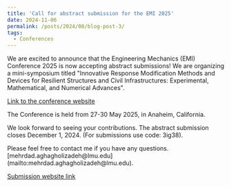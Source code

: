 ```yaml
---
title: 'Call for abstract submission for the EMI 2025'
date: 2024-11-06
permalink: /posts/2024/08/blog-post-3/
tags:
  - Conferences
---
```


<p>We are excited to announce that the Engineering Mechanics (EMI) Conference 2025 is now accepting abstract submissions! 
We are organizing a mini-symposium titled "Innovative Response Modification Methods and Devices for Resilient Structures and Civil Infrastructures: Experimental, Mathematical, and Numerical Advances".

[Link to the conference website](https://www.emi-conference.org/) </p>

<p>The Conference is held from 27-30 May 2025, in Anaheim, California.</p>

<p>We look forward to seeing your contributions. 
The abstract submission closes December 1, 2024. 
(For submissions use code: 3ig38).</p>
 
 <p>Please feel free to contact me if you have any questions. 
 [mehrdad.aghagholizadeh@lmu.edu](mailto:mehrdad.aghagholizadeh@lmu.edu).</p>
 
 [Submission website link](https://www.emi-conference.org/call-abstracts) </p>
 
 